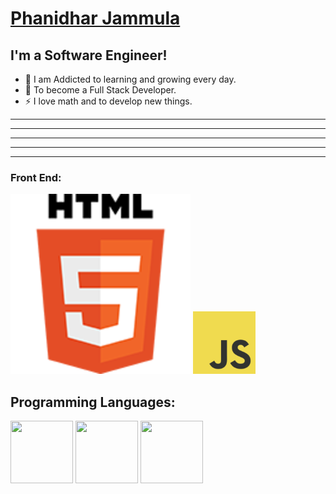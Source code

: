 # [Phanidhar Jammula](https://github.com/PhanidharJammula)

## I'm a Software Engineer!
   - :seedling: I am Addicted to learning and growing every day.
   - :goal_net: To become a Full Stack Developer.
   - :zap: I love math and to develop new things.

* * *

***

*****

- - -

---------------------------------------

### Front End:
<img src="https://raw.githubusercontent.com/github/explore/80688e429a7d4ef2fca1e82350fe8e3517d3494d/topics/html/html.png" width="288px" height="288px">  <img src="https://raw.githubusercontent.com/github/explore/80688e429a7d4ef2fca1e82350fe8e3517d3494d/topics/javascript/javascript.png" width="100" height="100">

## Programming Languages:
<img src="https://github.com/abranhe/programming-languages-logos/blob/master/src/python/python.png" width="100" height="100">  <img src="https://camo.githubusercontent.com/cdbd0ba439365fba9d1b72e05b6d7e93828f9a9cce4a71346a1a11ed6216261f/68747470733a2f2f696d672e69636f6e73382e636f6d2f636f6c6f722f35302f3030303030302f632d70726f6772616d6d696e672e706e67" width="100" height="100">  <img src="https://camo.githubusercontent.com/6d8bb5138ee1d0f5dfe007ed667838b5a0a1b8629984fab3070466ad52d638b3/68747470733a2f2f696d672e69636f6e73382e636f6d2f636f6c6f722f35302f3030303030302f6a6176612d636f666665652d6375702d6c6f676f2e706e67" width="100" height="100">





